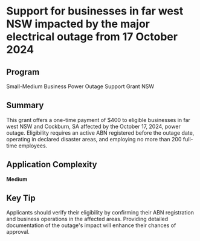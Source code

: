 # Support for businesses in far west NSW impacted by the major electrical outage from 17 October 2024
  
## Program
Small-Medium Business Power Outage Support Grant NSW

## Summary
This grant offers a one-time payment of $400 to eligible businesses in far west NSW and Cockburn, SA affected by the October 17, 2024, power outage. Eligibility requires an active ABN registered before the outage date, operating in declared disaster areas, and employing no more than 200 full-time employees.

## Application Complexity
**Medium**

## Key Tip
Applicants should verify their eligibility by confirming their ABN registration and business operations in the affected areas. Providing detailed documentation of the outage's impact will enhance their chances of approval.
